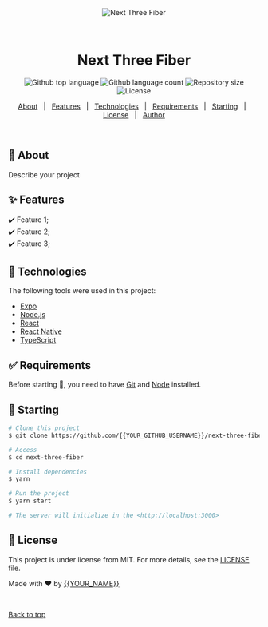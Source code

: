 <div align="center" id="top"> 
  <img src="./.github/app.gif" alt="Next Three Fiber" />

  &#xa0;

  <!-- <a href="https://nextthreefiber.netlify.app">Demo</a> -->
</div>

<h1 align="center">Next Three Fiber</h1>

<p align="center">
  <img alt="Github top language" src="https://img.shields.io/github/languages/top/{{YOUR_GITHUB_USERNAME}}/next-three-fiber?color=56BEB8">

  <img alt="Github language count" src="https://img.shields.io/github/languages/count/{{YOUR_GITHUB_USERNAME}}/next-three-fiber?color=56BEB8">

  <img alt="Repository size" src="https://img.shields.io/github/repo-size/{{YOUR_GITHUB_USERNAME}}/next-three-fiber?color=56BEB8">

  <img alt="License" src="https://img.shields.io/github/license/{{YOUR_GITHUB_USERNAME}}/next-three-fiber?color=56BEB8">

  <!-- <img alt="Github issues" src="https://img.shields.io/github/issues/{{YOUR_GITHUB_USERNAME}}/next-three-fiber?color=56BEB8" /> -->

  <!-- <img alt="Github forks" src="https://img.shields.io/github/forks/{{YOUR_GITHUB_USERNAME}}/next-three-fiber?color=56BEB8" /> -->

  <!-- <img alt="Github stars" src="https://img.shields.io/github/stars/{{YOUR_GITHUB_USERNAME}}/next-three-fiber?color=56BEB8" /> -->
</p>

<!-- Status -->

<!-- <h4 align="center"> 
	🚧  Next Three Fiber 🚀 Under construction...  🚧
</h4> 

<hr> -->

<p align="center">
  <a href="#dart-about">About</a> &#xa0; | &#xa0; 
  <a href="#sparkles-features">Features</a> &#xa0; | &#xa0;
  <a href="#rocket-technologies">Technologies</a> &#xa0; | &#xa0;
  <a href="#white_check_mark-requirements">Requirements</a> &#xa0; | &#xa0;
  <a href="#checkered_flag-starting">Starting</a> &#xa0; | &#xa0;
  <a href="#memo-license">License</a> &#xa0; | &#xa0;
  <a href="https://github.com/{{YOUR_GITHUB_USERNAME}}" target="_blank">Author</a>
</p>

<br>

## :dart: About ##

Describe your project

## :sparkles: Features ##

:heavy_check_mark: Feature 1;\
:heavy_check_mark: Feature 2;\
:heavy_check_mark: Feature 3;

## :rocket: Technologies ##

The following tools were used in this project:

- [Expo](https://expo.io/)
- [Node.js](https://nodejs.org/en/)
- [React](https://pt-br.reactjs.org/)
- [React Native](https://reactnative.dev/)
- [TypeScript](https://www.typescriptlang.org/)

## :white_check_mark: Requirements ##

Before starting :checkered_flag:, you need to have [Git](https://git-scm.com) and [Node](https://nodejs.org/en/) installed.

## :checkered_flag: Starting ##

```bash
# Clone this project
$ git clone https://github.com/{{YOUR_GITHUB_USERNAME}}/next-three-fiber

# Access
$ cd next-three-fiber

# Install dependencies
$ yarn

# Run the project
$ yarn start

# The server will initialize in the <http://localhost:3000>
```

## :memo: License ##

This project is under license from MIT. For more details, see the [LICENSE](LICENSE.md) file.


Made with :heart: by <a href="https://github.com/{{YOUR_GITHUB_USERNAME}}" target="_blank">{{YOUR_NAME}}</a>

&#xa0;

<a href="#top">Back to top</a>
